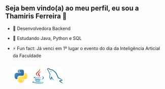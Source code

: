## Seja bem vindo(a) ao meu perfil, eu sou a Thamiris Ferreira 👋

- 🔭 Desenvolvedora Backend
- 🌱 Estudando Java, Python e SQL
- ⚡ Fun fact: Já venci em 1º lugar o evento do dia da Inteligência Articial da Faculdade

  <div style="display: inline_block"><br>
  <img align="center" alt="Thami-Python" height="50" width="50" src="https://raw.githubusercontent.com/devicons/devicon/master/icons/python/python-original.svg">
  <img align="center" alt="Thami-Java" height="50" width="50" src="https://raw.githubusercontent.com/devicons/devicon/master/icons/java/java-original.svg">
  <img align="center" alt="Thami-MySQL" height="50" width="50" src="https://raw.githubusercontent.com/devicons/devicon/master/icons/mysql/mysql-original.svg">
</div>
  
  ##

